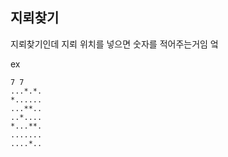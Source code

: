 ## 지뢰찾기

지뢰찾기인데 지뢰 위치를 넣으면 숫자를 적어주는거임 엌

ex

```
7 7
...*.*.
*......
...**..
..*....
*...**.
.......
....*..
```
